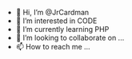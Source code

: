 - 👋 Hi, I’m @JrCardman
- 👀 I’m interested in CODE
- 🌱 I’m currently learning PHP
- 💞️ I’m looking to collaborate on ...
- 📫 How to reach me ...

<!---
JrCardman/JrCardman is a ✨ special ✨ repository because its `README.md` (this file) appears on your GitHub profile.
You can click the Preview link to take a look at your changes.
--->
